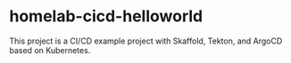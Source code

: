 # homelab-cicd-helloworld
This project is a CI/CD example project with Skaffold, Tekton, and ArgoCD based on Kubernetes.
